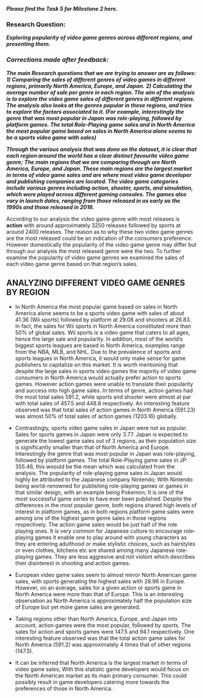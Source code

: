 ***Please find the Task 5 for Milestone 2 here.***

### Research Question: ###
***Exploring popularity of video game genres across different regions, and presenting them.***
### ***Corrections made after feedback:*** ###

***The main Research questions that we are trying to answer are as follows:***
***1) Comparing the sales of different genres of video games in different regions, primarily North America, Europe, and Japan.***
***2) Calculating the average number of sale per genre in each region.
The aim of the analysis is to explore the video game sales of different genres in different regions. The analysis also looks at the genres popular in these regions, and tries to explore the factors associated to it. (For example, interestingly the genre that was most popular in Japan was role-playing, followed by platform games. The total Role-Playing game sales and in North America the most popular game based on sales in North America alone seems to be a sports video game with sales)***

***Through the various analysis that was done on the dataset, it is clear that each region around the world has a clear distinct favourite video game genre; The main regions that we are comparing through are North America, Europe, and Japan. These main regions are the largest market in terms of video game sales and are where most video game developer and publishing companies are located. The video game categories include various genres including action, shooter, sports, and simulation, which were played across different gaming consoles. The games also vary in launch dates, ranging from those released in as early as the 1990s and those released in 2016.***

According to our analysis the video game genre with most releases is **action**  with around approximately 3250 releases followed by sports at around 2400 releases. The reason as to why these two video game genres are the most released could be an indication of the consumers preference. However domestically the popularity of the video game genre may differ but through our analysis the most released genre were the two.
	To further examine the popularity of video game genres we examined the sales of each video game genre based on that region’s sales.

## ANALYZING DIFFERENT VIDEO GAME GENRES BY REGION ##

- In North America the most popular game based on sales in North America alone seems to be a sports video game with sales of about 41.36 (Wii sports) followed by platform at 29.08 and shooters at 26.83. In fact, the sales for Wii sports in North America constituted more than 50% of global sales. Wii sports is a video game that caters to all ages, hence the large sale and popularity. In addition, most of the world’s biggest sports leagues are based in North America, examples range from the NBA, MLB, and NHL. Due to the prevalence of sports and sports leagues in North America, it would only make sense for game publishers to capitalize on this market. It is worth mentioning that despite the large sales in sports video games the majority of video game consumers in North America would actually prefer action to sports games. However action games were unable to translate their popularity and success into high game sales.  In terms of genre, action games had the most total sales 591.2, while sports and shooter were almost at par with total sales of 457.5 and 448.8 respectively. An interesting feature observed was that total sales of action games in North America (591.23) was almost 50% of total sales of action games (1203.16) globally.

- Contrastingly, sports video game sales in Japan were not as popular. Sales for sports games in Japan were only 3.77.  Japan is expected to generate the lowest game sales out of 3 regions, as their population size is significantly smaller than that of North America and Europe. Interestingly the genre that was most popular in Japan was role-playing, followed by platform games. The total Role-Playing game sales in JP: 355.46, this woould be the mean which was calculated from the analysis. The popularity of role-playing game sales in Japan would highly be attributed to the Japanese company Nintendo; With Nintendo being world-renowned for publishing role-playing games or games in that similar design, with an example being Pokemon; It is one of the most successful game series to have ever been published. Despite the differences in the most popular genre, both regions shared high levels of interest in platform games, as in both regions platform game sales were among one of the highest game genre sales in those regions respectively. The action game sales would be just half of the role playing ones. It is very common for Japanese culture to encourage role-playing games it enable one to play around with  young characters as they are entering adulthood or make stylistic choices, such as hairstyles or even clothes, kitchens etc are shared among many Japanese role-playing games. They are less aggresive and not violont which describes their disinterest in shooting and action games.

- European video game sales seem to almost mirror North American game sales, with sports generating the highest sales with 28.96 in Europe. However, on an average, sales for a given action or sports game in North America were more than that of Europe. This is an interesting observation as North America is approximately half the population size of Europe but yet more game sales are generated.

- Taking regions other than North America, Europe, and Japan into account, action games were the most popular, followed by sports. The sales for action and sports games were 147.5 and 94.1 respectively. One interesting feature observed was that the total action game sales for North America (591.2) was approximately 4 times that of other regions (147.5).

- It can be inferred that North America is the largest market in terms of video game sales; With this statistic game developers would focus on the North American market as its main primary consumer. This could possibly result in game developers catering more towards the preferences of those in North America. 


